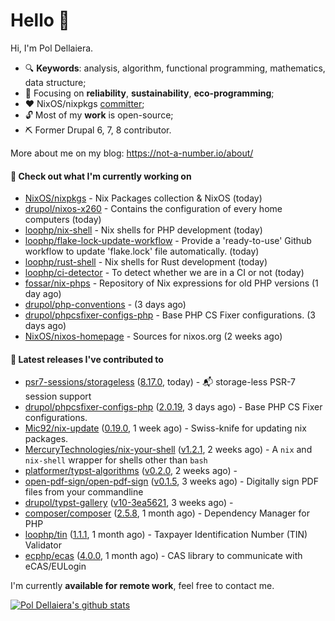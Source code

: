 # Hello 👋

Hi, I'm Pol Dellaiera.

- 🔍 **Keywords**: analysis, algorithm, functional programming, mathematics, data structure;
- 🎯 Focusing on **reliability**, **sustainability**, **eco-programming**;
- ❤️ NixOS/nixpkgs [committer](https://github.com/orgs/NixOS/teams/nixpkgs-committers?query=drupol);
- 🔓 Most of my **work** is open-source;
- ⛏️ Former Drupal 6, 7, 8 contributor.

More about me on my blog: https://not-a-number.io/about/

#### 👷 Check out what I'm currently working on

- [NixOS/nixpkgs](https://github.com/NixOS/nixpkgs) - Nix Packages collection &amp; NixOS (today)
- [drupol/nixos-x260](https://github.com/drupol/nixos-x260) - Contains the configuration of every home computers (today)
- [loophp/nix-shell](https://github.com/loophp/nix-shell) - Nix shells for PHP development (today)
- [loophp/flake-lock-update-workflow](https://github.com/loophp/flake-lock-update-workflow) - Provide a &#39;ready-to-use&#39; Github workflow to update &#39;flake.lock&#39; file automatically. (today)
- [loophp/rust-shell](https://github.com/loophp/rust-shell) - Nix shells for Rust development (today)
- [loophp/ci-detector](https://github.com/loophp/ci-detector) - To detect whether we are in a CI or not (today)
- [fossar/nix-phps](https://github.com/fossar/nix-phps) - Repository of Nix expressions for old PHP versions (1 day ago)
- [drupol/php-conventions](https://github.com/drupol/php-conventions) -  (3 days ago)
- [drupol/phpcsfixer-configs-php](https://github.com/drupol/phpcsfixer-configs-php) - Base PHP CS Fixer configurations. (3 days ago)
- [NixOS/nixos-homepage](https://github.com/NixOS/nixos-homepage) - Sources for nixos.org (2 weeks ago)

#### 🔭 Latest releases I've contributed to

- [psr7-sessions/storageless](https://github.com/psr7-sessions/storageless) ([8.17.0](https://github.com/psr7-sessions/storageless/releases/tag/8.17.0), today) - :mailbox_with_mail: storage-less PSR-7 session support
- [drupol/phpcsfixer-configs-php](https://github.com/drupol/phpcsfixer-configs-php) ([2.0.19](https://github.com/drupol/phpcsfixer-configs-php/releases/tag/2.0.19), 3 days ago) - Base PHP CS Fixer configurations.
- [Mic92/nix-update](https://github.com/Mic92/nix-update) ([0.19.0](https://github.com/Mic92/nix-update/releases/tag/0.19.0), 1 week ago) - Swiss-knife for updating nix packages.
- [MercuryTechnologies/nix-your-shell](https://github.com/MercuryTechnologies/nix-your-shell) ([v1.2.1](https://github.com/MercuryTechnologies/nix-your-shell/releases/tag/v1.2.1), 2 weeks ago) - A `nix` and `nix-shell` wrapper for shells other than `bash`
- [platformer/typst-algorithms](https://github.com/platformer/typst-algorithms) ([v0.2.0](https://github.com/platformer/typst-algorithms/releases/tag/v0.2.0), 2 weeks ago) - 
- [open-pdf-sign/open-pdf-sign](https://github.com/open-pdf-sign/open-pdf-sign) ([v0.1.5](https://github.com/open-pdf-sign/open-pdf-sign/releases/tag/v0.1.5), 3 weeks ago) - Digitally sign PDF files from your commandline
- [drupol/typst-gallery](https://github.com/drupol/typst-gallery) ([v10-3ea5621](https://github.com/drupol/typst-gallery/releases/tag/v10-3ea5621), 3 weeks ago) - 
- [composer/composer](https://github.com/composer/composer) ([2.5.8](https://github.com/composer/composer/releases/tag/2.5.8), 1 month ago) - Dependency Manager for PHP
- [loophp/tin](https://github.com/loophp/tin) ([1.1.1](https://github.com/loophp/tin/releases/tag/1.1.1), 1 month ago) - Taxpayer Identification Number (TIN) Validator
- [ecphp/ecas](https://github.com/ecphp/ecas) ([4.0.0](https://github.com/ecphp/ecas/releases/tag/4.0.0), 1 month ago) - CAS library to communicate with eCAS/EULogin

I'm currently **available for remote work**, feel free to contact me.

[![Pol Dellaiera's github stats](https://github-readme-stats.vercel.app/api?username=drupol&count_private=true&show_icons=true)](https://github.com/drupol)

